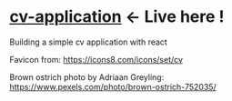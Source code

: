 # <a href="https://cv-application-46f.pages.dev/">cv-application</a> <- Live here !

Building a simple cv application with react

Favicon from: https://icons8.com/icons/set/cv

Brown ostrich photo by Adriaan Greyling: https://www.pexels.com/photo/brown-ostrich-752035/
